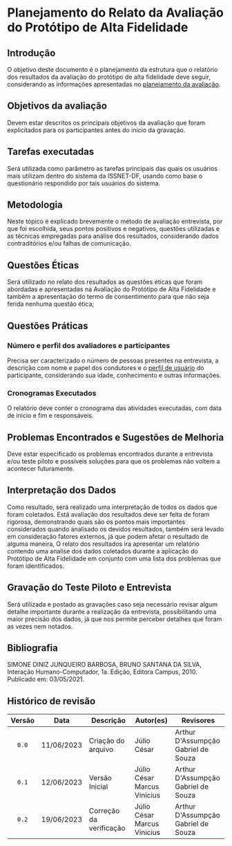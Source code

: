 # Planejamento do Relato da Avaliação do Protótipo de Alta Fidelidade

## Introdução
O objetivo deste documento é o planejamento da estrutura que o relatório dos resultados da avaliação do protótipo de alta fidelidade deve seguir, considerando as informações apresentadas no [planejamento da avaliação](./plan_avaliacao_altafidelidade.md).
## Objetivos da avaliação
Devem estar descritos os principais objetivos da avaliação que foram explicitados para os participantes antes do inicio da gravação.

## Tarefas executadas
Será utilizada como parâmetro as tarefas principais das quais os usuários mais utilizam dentro do sistema da ISSNET-DF, usando como base o questionário respondido por tais usuários do sistema.

## Metodologia
Neste tópico é explicado brevemente o método de avaliação entrevista, por que foi escolhida, seus pontos positivos e negativos, questões utilizadas e as técnicas empregadas para análise dos resultados, considerando dados contraditórios e/ou falhas de comunicação. 

## Questões Éticas
Será utilizado no relato dos resultados as questões éticas que foram abordadas e apresentadas na Avaliação do Protótipo de Alta Fidelidade e também a apresentação do termo de consentimento para que não seja ferida nenhuma questão ética;

## Questões Práticas
### Número e perfil dos avaliadores e participantes
Precisa ser caracterizado o número de pessoas presentes na entrevista, a descrição com nome e papel dos condutores e o [perfil de usuário](../../analise_de_requisitos/perfil_de_usuario.md) do participante, considerando sua idade, conhecimento e outras informações.
### Cronogramas Executados
O relatório deve conter o cronograma das atividades executadas, com data de inicio e fim e responsáveis.
## Problemas Encontrados e Sugestões de Melhoria
Deve estar especificado os problemas encontrados durante a entrevista e/ou teste piloto e possíveis soluções para que os problemas não voltem a acontecer futuramente.
## Interpretação dos Dados
Como resultado, será realizado uma interpretação de todos os dados que foram coletados. Está avaliação dos resultados deve ser feita de foram rigorosa, demonstrando quais são os pontos mais importantes considerados quando analisado os devidos resultados, também será levado em consideração fatores externos,  já que podem afetar o resultado de alguma maneira, O relato dos resultados ira apresentar um relatório contendo uma analise dos dados coletados durante a aplicação do Protótipo de Alta Fidelidade em conjunto com uma lista dos problemas que foram identificados.

## Gravação do Teste Piloto e Entrevista
Será utilizada e postado as gravações caso seja necessário revisar algum detalhe importante durante a realização da entrevista, possibilitando uma maior precisão dos dados, já que nos permite perceber detalhes que foram as vezes nem notados.

<!-- ## Referências -->
<!-- FONTES CITADAS UTILIZADAS PARA EMBASAR O TEXTO. REMOVER CASO NÃO HOUVER  -->

## Bibliografia
<!-- FONTES CONSULTADAS DURANTE A ELABORAÇÃO DO TEXTO, CITADAS OU NÃO. REMOVER CASO NÃO HOUVER -->
SIMONE DINIZ JUNQUEIRO BARBOSA, BRUNO SANTANA DA SILVA, Interação Humano-Computador, 1a.
Edição, Editora Campus, 2010. Publicado em: 03/05/2021.

## Histórico de revisão

| Versão     | Data        | Descrição                                 | Autor(es)       | Revisores       |
| :--------: | :---------: | ----------------------------------------- | --------------- | --------------- |
| `0.0`      | 11/06/2023  | Criação do arquivo                        | Júlio César     | Arthur D'Assumpção<br>Gabriel de Souza |
| `0.1`      | 12/06/2023  | Versão Inicial                            | Júlio César<br>Marcus Vinicius| Arthur D'Assumpção<br>Gabriel de Souza|
| `0.2`      | 19/06/2023  | Correção da verificação                   | Júlio César<br>Marcus Vinicius| Arthur D'Assumpção<br>Gabriel de Souza|